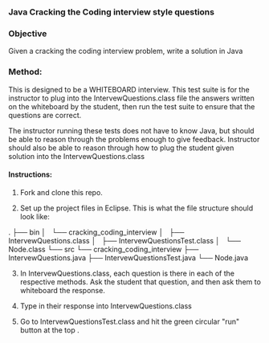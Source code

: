 ### Java Cracking the Coding interview style questions 


### Objective  
Given a cracking the coding interview problem, write a solution in Java


### Method: 
This is designed to be a WHITEBOARD interview. This test suite is for the instructor to plug into the IntervewQuestions.class  file the answers written on the whiteboard by the student, then run the test suite to ensure that the questions are correct. 


The instructor running these tests does not have to know Java, but should be able to reason through the problems enough to give feedback. Instructor should also be able to reason through how to plug the student given solution into the IntervewQuestions.class 


#### Instructions: 
1. Fork and clone this repo. 

2. Set up the project files in Eclipse.
   This is what the file structure should look like: 

.
├── bin
│   └── cracking_coding_interview
│       ├── IntervewQuestions.class
│       ├── IntervewQuestionsTest.class
│       └── Node.class
└── src
    └── cracking_coding_interview
        ├── IntervewQuestions.java
        ├── IntervewQuestionsTest.java
        └── Node.java


3.  In IntervewQuestions.class, each question is there in each of the respective methods. Ask the student that question, and then ask them to whiteboard the response. 

4. Type in their response into IntervewQuestions.class

5. Go to IntervewQuestionsTest.class and hit the green circular "run" button at the top . 
